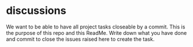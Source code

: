 # discussions

We want to be able to have all project tasks closeable by a commit. This is the purpose of this repo and this ReadMe. Write down what you have done and commit to close the issues raised here to create the task.
